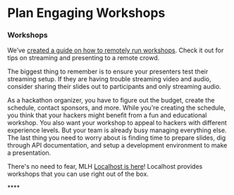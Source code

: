 # Plan Engaging Workshops

### **Workshops** 

We’ve [created a guide on how to remotely run workshops](https://news.mlh.io/bringing-your-mlh-localhost-workshop-online-03-16-2020). Check it out for tips on streaming and presenting to a remote crowd. 

The biggest thing to remember is to ensure your presenters test their streaming setup. If they are having trouble streaming video and audio, consider sharing their slides out to participants and only streaming audio. 

As a hackathon organizer, you have to figure out the budget, create the schedule, contact sponsors, and more. While you're creating the schedule, you think that your hackers might benefit from a fun and educational workshop. You also want your workshop to appeal to hackers with different experience levels. But your team is already busy managing everything else. The last thing you need to worry about is finding time to prepare slides, dig through API documentation, and setup a development environment to make a presentation.

There's no need to fear, MLH [Localhost is here](https://localhost.mlh.io)! Localhost provides workshops that you can use right out of the box.

\*\*\*\*

